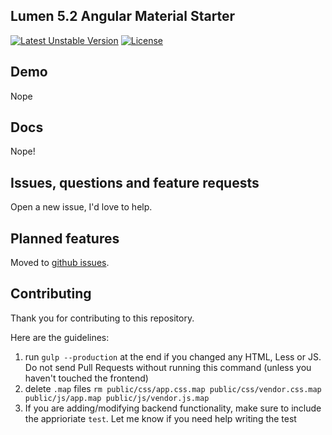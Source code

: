 ## Lumen 5.2 Angular Material Starter

[![Latest Unstable Version](https://poser.pugx.org/jadjoubran/laravel5-angular-material-starter/v/unstable)](https://packagist.org/packages/naerymdan/lumen5-angular-material-starter)
[![License](https://poser.pugx.org/jadjoubran/laravel5-angular-material-starter/license)](https://packagist.org/packages/naerymdan/lumen5-angular-material-starter)


## Demo

Nope

## Docs

Nope!


## Issues, questions and feature requests
Open a new issue, I'd love to help.


## Planned features

Moved to [github issues](https://github.com/naerymdan/lumen5-angular-material-starter/issues/). 


## Contributing

Thank you for contributing to this repository.

Here are the guidelines:

1. run `gulp --production` at the end if you changed any HTML, Less or JS. Do not send Pull Requests without running this command (unless you haven't touched the frontend)
2. delete `.map` files `rm public/css/app.css.map public/css/vendor.css.map public/js/app.map public/js/vendor.js.map`
3. If you are adding/modifying backend functionality, make sure to include the apprioriate `test`. Let me know if you need help writing the test
    
